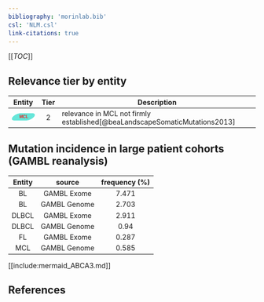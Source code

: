 ```yaml
---
bibliography: 'morinlab.bib'
csl: 'NLM.csl'
link-citations: true
---
```


[[_TOC_]]




## Relevance tier by entity

|Entity|Tier|Description|
|:------:|:----:|--------------------------------------|
|![MCL](images/icons/MCL_tier2.png)|2|relevance in MCL not firmly established[@beaLandscapeSomaticMutations2013]|


## Mutation incidence in large patient cohorts (GAMBL reanalysis)

|Entity|source |frequency (%)|
|:------:|:----:|:----:|
|BL|GAMBL Exome |7.471 |
|BL|GAMBL Genome |2.703 |
|DLBCL|GAMBL Exome |2.911 |
|DLBCL|GAMBL Genome |0.94 |
|FL|GAMBL Exome |0.287 |
|MCL|GAMBL Genome |0.585 |


[[include:mermaid_ABCA3.md]]

## References


